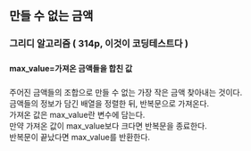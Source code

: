 ## 만들 수 없는 금액

### 그리디 알고리즘 ( 314p, 이것이 코딩테스트다 )
###

#### max_value=가져온 금액들을 합친 값
###

주어진 금액들의 조합으로 만들 수 없는 가장 작은 금액 찾아내는 것이다.<br>
금액들의 정보가 담긴 배열을 정렬한 뒤, 반복문으로 가져온다.<br>
가져온 값은 max_value란 변수에 담는다.<br>
만약 가져온 값이 max_value보다 크다면 반복문을 종료한다.<br>
반복문이 끝났다면 max_value를 반환한다.<br/>